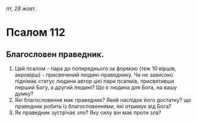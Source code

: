 
_пт, 28 жовт._

# Псалом 112

## Благословен праведник.
1. Цей псалом - пара до попереднього за формою (теж 10 віршів, акровірш) - присвячений людині-праведнику. Чи не зависоко піднімає статус людини автор цієї пари псалмів, присвятивши перший Богу, а другий людині? Що є людина для Бога, на вашу думку?
2. Які благословення має праведник? Який наслідок його достатку? що праведник робить із благословеннями, які отримує від Бога?
3. Як праведник зустрічає зло? Яку силу він має проти зла?
